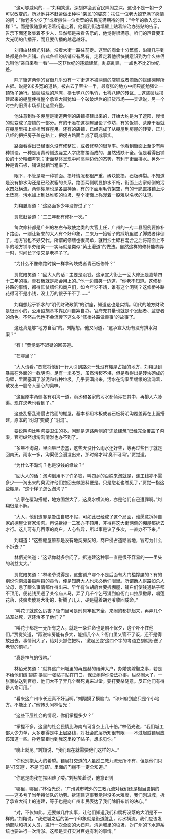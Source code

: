 　　“这可够威风的……”刘翔笑道，深刻体会到官民隔阂之深。这也不是一朝一夕可以改变的。所以他并不赶紧做出种种“亲民”的姿态：扶住一位老大娘充满了感情的问：“你老多少岁了”或者揪住一位卖菜的农民充满期待的问：“今年的收入怎么样？”。而是很随意的沿着街道走着。他看到街边墙壁上贴着综治办张贴的告示，告示下面还聚集着不少人，显然都是来看告示的，他觉得很满意。咱们的声音要正大光明的传播开，而且要传播的越远越好。

　　刘翔由林佰光引路，沿着大街一路往前走。这里的商业十分繁盛，沿街几乎到处都是各种店铺。各式各样的店铺应有尽有。走着走着他很快就意识到为什么林佰光叫他“亲自来看一看”——这17世纪的违章建筑，乱搭乱建，一点也不比21世纪差。

　　除了街道两侧的官衙几乎没有一寸街道不被两侧的店铺或者商贩的搭建棚屋所占据。说是9米多宽的道路，被占去了至少一半，最夸张的地方中间只能勉强让一顶轿子通行。破破烂烂的芦席，横七竖八的毛竹，七零八碎的砖瓦……这些破烂搭建起来的棚屋使得整个承宣大街犹如一个破破烂烂的旧货市场——实话说，另一个时空的旧货市场都比这里齐整。

　　他注意到许多棚屋是街道两侧的店铺搭建出来的，开始大约是为了遮阳，慢慢的就变成了店铺的一部分。有的干脆在这棚屋里设了作坊，有的饭铺、茶座干脆就在棚屋里摆上桌椅当客座用。还有的店铺，已经完成了从棚屋到房屋的转变，正儿八经的把把房子盖在路上，把侵占路面当成了既成事实。

　　路面看得出已经很久没有修整过，或者修整的很草率。他看到街面上至少有两种铺设，一种是用青砖侧边竖立人字纹拼接而成的，虽然残缺不全。但是看得出铺设的十分精细考究；街面整体呈现中间高两边低的态势，有利于街面排水。另外一种是青石板，铺设就相当粗率了。

　　眼下，不管是哪一种铺面。损坏情况都很严重，砖块缺损，石板碎裂。不知道是没有排水沟还是已经淤塞的关系，路面两侧明显排水不畅，街面上店家倾倒的污水四处横流。两侧棚屋也是各显神通，有的下面用毛竹架空，有的干脆直接铺上沙土垫高。污水加上到处堆积的垃圾、整个街面上弥漫着一股难以名状的味道。

　　刘翔皱眉道：“这路面多少年没修过了？”

　　贾觉赶紧道：“二三年都有修补一次。”

　　每次修补都是广州的左右布政使之类的大官上任，广州的一府二县照例要修补下路面，一则让新来的大人有个好印象，二来万一抬轿子的踩坑里崴了脚或者绊倒了，地方官也不好交代。所谓的修缮也很简单，就用沙土碎石混合之后将路面上不平的地方铺平夯结实——实际就是类似“黄土漫道”的做法。自然这样的修补能糊弄一时，时间长了便又是老样子了。

　　“为什么不像修路时候一样拿砖块或者青石板修补？”

　　贾觉陪笑道：“回大人的话：主要是没钱。这承宣大街上一回大修还是嘉靖四十二年的事。青石板就是那会用上的。”他一边赔笑一边道，“你老不知道。这修桥补路的事情，都得仰仗缙绅和商户们，如今年岁不靖，谁有这个闲钱？这修桥补路花得可不是小钱，没上万的银子干不了……”

　　刘翔想起于鄂水的“明代财政政策”的讲座，知道这也是实情。明代的地方财政是很弱小的，公用设施基本靠民间自筹自办，官府充其量也就是个发起者、监督者的角色。不然古代也不会流传下这么多“修桥补路做善事”的故事了。

　　这还真是够“地方自治”的。刘翔想。他又问道，“这承宣大街有没有排水沟渠？”

　　“有！”贾觉毫不迟疑的回答道。

　　“在哪里？”

　　“大人请看。”贾觉将他们一行人引到路旁一处没有棚屋占据的地方，刘翔见到暴露在外面的一截明沟。足有一米多宽，虽然污秽不堪，但是看得出是砖块砌成的沟壁，里面塞满了淤泥和各种垃圾。几乎要满出来，污水在沟渠里缓缓的流淌着，散发出一股令人恶心的臭味。

　　“这里原本两侧各有明沟一道，雨水和各家的污水都倾泻在其中，再排入六脉渠。现在您老也看到了。”

　　这些乱搭乱建侵占路面的棚屋，基本都用木板或者石板将明沟覆盖再在上面搭建，原本的“明沟”变成了“阴沟”。

　　要说阴沟比明沟要卫生的多。问题是道路两侧的“违章建筑”已经完全覆盖了沟渠，官府纵然想淘沟清淤也办不到了。

　　“多年不淘沟，里面早已淤塞，这些天没什么雨水还好些，等再过些日子就是回南天，雨水一多，沟渠便会漫溢出来，那时候才叫‘臭不可闻’。”贾觉道。

　　“为什么不淘沟？也是没钱的缘故？”

　　“回大人的话：淘沟倒用不了许多钱，叫四乡的百姓来淘就是，连工钱亦不需多少——淘出来的臭泥许他们拉回去做肥料便是。只是您老也瞧见了，”贾觉一指这些棚屋，“这个样子怎么淘沟？”

　　“店家在覆沟搭棚，地方固然大了，这臭水横流的，亦是他们自己遭罪啊。”刘翔很是不解。

　　“大人，他们遭罪是咎由自取不假，可如此已经成了这个局面，谁愿意拆掉自家的棚屋让官家淘沟。再说拆掉一二家亦不顶用，非得将这大街两侧的棚屋都拆去才行。这儿可有几百家的商户，人心各异，所以事是议了多次，一直办不下来。”

　　刘翔道：“这些棚屋原都是没有地契房契的，商户侵占道路官地，官府为什么不拆去？”

　　林佰光笑道：“这话你就多余问了。拆违建这种事一直是很不容易的——里头的利益太大。”

　　贾觉陪笑道：“林老爷说得是，这些铺户哪个不是后面有大门槛撑腰的？有的别说你南海番禺两县的县令，便是知府大人也未必他们眼里。所谓断人财路如杀人父母，急了眼么事情都作得出来。早年有位胡府台要拆棚屋，铺户们使钱通路子都不顶用，便花钱买通了关帝庙人马，弄了几千个乞丐涌到府衙门口拉屎撒尿，唱莲花落，装疯卖傻骂大街的，折腾了几天，硬是逼着胡老爷收回成命。”

　　“叫花子就这么厉害？衙门里可是刑具牢狱齐全，来闹的都抓起来，再弄几个站笼处死，这还治不了他们？”

　　“叫花子都是一无所有之人，就是一条烂命也是朝不保夕，这个吓不住他们。”贾觉笑道，“再说牢房能有多大，能抓几个人？衙门里又管不了饭，还不是得放出去。事情闹大了，给对头抓住把柄，‘激起民变’这四个字的考语立刻就断送了老爷的前程。”

　　“真是神气的很呐。”

　　林佰光笑道：“就算这广州城里的再显赫的缙绅大户，办婚丧嫁娶之事，若是不给他们缴‘碧陈’换回一张贴子贴在门口，保证闹得你没法办事。纵然闹大了，一张禀帖送到官府，他们大不了弄几个替死鬼来过堂。要打要杀随意。反正他们有得是人命可用。”

　　“看来这广州市长还真不好当啊。”刘翔摸了摸脑门，“琼州府到底只是个小地方。不能比了。”他转头问林佰光：

　　“这些下层社会的情况，你们掌握多少？”

　　“掌握不多。这里的社会民情比海南岛可复杂上几十倍。”林佰光说，“我们城工部人少力单，大多走得是中上层路线，对社会底层所知很有限——不过起威镖局应该知道一些。孙老掌柜也到我这里投了贴子，想求见你。”

　　“晚上就见。”刘翔说，“我们现在就需要他们这样的人。”

　　“你也别抱太大的希望。镖局打交道的人虽然三教九流无所不有，但是他们只是‘打交道’，不是‘勾结’。里面的门槛不一定全知道。”

　　“你这是向我在摆困难了喽。”刘翔笑着说，他意识到

　　“哪里，哪里，”林佰光说，“广州城市城外的三教九流对我们还是相当畏惧的——这多亏了当年特侦队的功劳。拆违建这事我觉得没多大难度，我们刚进城，拆了承宣大街上的违建，等于也是向广州市民表达了我们除旧布新的决心。”

　　“对，不仅如此。还要做几件实事，让他们知道我们和腐朽没落的大明是不一样的。”刘翔说，“我进城之后的第一个印象就是街道脏乱，污水横流。我们应该发动部队和机关人员，进行一次全面的大扫除，清运城里的垃圾，对广州的下水道系统也要进行一次清淤。这都是实打实对百姓有利的事情。”
